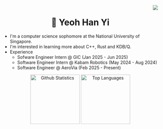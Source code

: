 <img align="right" src="https://visitor-badge.laobi.icu/badge?page_id=yhanyi.yhanyi" />

<h1 align="center">👋 Yeoh Han Yi</h1>

- I'm a computer science sophomore at the National University of Singapore.
- I'm interested in learning more about C++, Rust and KDB/Q.
- Experience
  - Sofware Engineer Intern @ GIC (Jan 2025 - Jun 2025)
  - Software Engineer Intern @ Kabam Robotics (May 2024 - Aug 2024)
  - Software Engineer @ AeroVia (Feb 2025 - Present)

<div align="center">
    <img height=160 src="https://github-readme-stats.vercel.app/api?username=yhanyi&show_icons=true&theme=tokyonight&border_radius=10" alt="Github Statistics" />
    <img height=160 src="https://github-readme-stats.vercel.app/api/top-langs/?username=yhanyi&hide=jupyter%20notebook,html,css&layout=compact&langs_count=10&theme=tokyonight&border_radius=10&size_weight=0.5&count_weight=0.5&" alt="Top Languages" />
</div>
